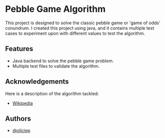 # Pebble Game Algorithm

This project is designed to solve the classic pebble game or 'game of odds' conundrum. I created this project using java, and it contains multiple test cases to experiment upon with different values to test the algorithm.


## Features

- Java backend to solve the pebble game problem.
- Multiple test files to validate the algorithm.


## Acknowledgements
Here is a description of the algorithm tackled:
 - [Wikipedia](https://en.wikipedia.org/wiki/Pebble_game)


## Authors

- [@oliciep](https://www.github.com/oliciep)

